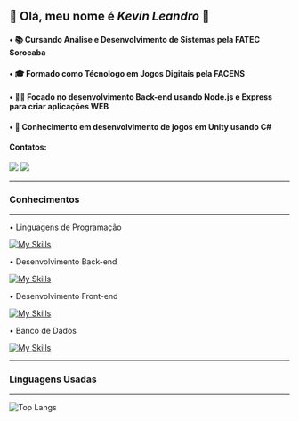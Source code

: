 ## 🔷 Olá, meu nome é _Kevin Leandro_ 🔷

#### • 📚     **Cursando Análise e Desenvolvimento de Sistemas pela FATEC Sorocaba**
#### • 🎓     **Formado como Técnologo em Jogos Digitais pela FACENS**
#### • 👨‍💻     **Focado no desenvolvimento Back-end usando Node.js e Express para criar aplicações WEB**
#### • 👾     **Conhecimento em desenvolvimento de jogos em Unity usando C#**

#### **Contatos:** <div>
<a href = "mailto:kevincaireleandro@hotmail.com"><img loading="lazy" src="https://img.shields.io/badge/Gmail-D14836?style=for-the-badge&logo=gmail&logoColor=white" target="_blank"></a>
<a href="https://www.linkedin.com/in/kvnleandro" target="_blank"><img loading="lazy" src="https://img.shields.io/badge/-LinkedIn-%230077B5?style=for-the-badge&logo=linkedin&logoColor=white" target="_blank"></a>   
</div>

---

### Conhecimentos

---

• Linguagens de Programação

[![My Skills](https://skillicons.dev/icons?i=c,cs,java,python,js&theme=light)](https://skillicons.dev)

• Desenvolvimento Back-end

[![My Skills](https://skillicons.dev/icons?i=nodejs,express)](https://skillicons.dev)

• Desenvolvimento Front-end

[![My Skills](https://skillicons.dev/icons?i=html,css)](https://skillicons.dev)

• Banco de Dados

[![My Skills](https://skillicons.dev/icons?i=mysql,mongodb)](https://skillicons.dev) 

---

### Linguagens Usadas

---

![Top Langs](https://github-readme-stats.vercel.app/api/top-langs/?username=TheKrauser&layout=compact&hide=glsl,hlsl,shaderlab&exclude_repo=Jay_TurnBasedRPG,TesteLIGA,CursoGit)

<!--
**TheKrauser/TheKrauser** is a ✨ _special_ ✨ repository because its `README.md` (this file) appears on your GitHub profile.

Here are some ideas to get you started:

- 🔭 I’m currently working on ...
- 🌱 I’m currently learning ...
- 👯 I’m looking to collaborate on ...
- 🤔 I’m looking for help with ...
- 💬 Ask me about ...
- 📫 How to reach me: ...
- 😄 Pronouns: ...
- ⚡ Fun fact: ...
-->
